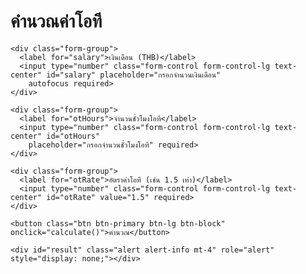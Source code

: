 <html lang="en">

<head>
  <meta charset="UTF-8">
  <meta name="viewport" content="width=device-width, initial-scale=1.0">
  <title>OT Calculator</title>
  <!-- เพิ่ม Bootstrap CSS -->
  <link href="https://stackpath.bootstrapcdn.com/bootstrap/4.5.2/css/bootstrap.min.css" rel="stylesheet">
  <link rel="preconnect" href="https://fonts.googleapis.com">
  <link rel="preconnect" href="https://fonts.gstatic.com" crossorigin>
  <link
    href="https://fonts.googleapis.com/css2?family=Prompt:ital,wght@0,100;0,200;0,300;0,400;0,500;0,600;0,700;0,800;0,900&display=swap"
    rel="stylesheet">
  <style>
    body {
      margin-top: 50px;
      background-image: url('https://wallpaperaccess.com/full/187161.jpg');
      background-size: cover;
      background-position: center;
      background-repeat: no-repeat;
      background-attachment: fixed;
      font-family: "Prompt", sans-serif;
      font-weight: 400;
      font-style: normal;
    }

    h1 {
      color: #fff;
      font-family: "Prompt", sans-serif;
      font-weight: 900;
      font-style: normal;
    }

    #result {
      margin-top: 20px;
      font-weight: bold;
    }

    label {
      color: #fff;
      font-size: 23px;
    }

    header {
      display: none !important;
    }
  </style>
</head>

<body>
  <div class="container">
    <h1 class="text-center mb-4">คำนวณค่าโอที</h1>

    <div class="form-group">
      <label for="salary">เงินเดือน (THB)</label>
      <input type="number" class="form-control form-control-lg text-center" id="salary" placeholder="กรอกจำนวนเงินเดือน"
        autofocus required>
    </div>

    <div class="form-group">
      <label for="otHours">จำนวนชั่วโมงโอที</label>
      <input type="number" class="form-control form-control-lg text-center" id="otHours"
        placeholder="กรอกจำนวนชั่วโมงโอที" required>
    </div>

    <div class="form-group">
      <label for="otRate">อัตราค่าโอที (เช่น 1.5 เท่า)</label>
      <input type="number" class="form-control form-control-lg text-center" id="otRate" value="1.5" required>
    </div>

    <button class="btn btn-primary btn-lg btn-block" onclick="calculate()">คำนวณ</button>

    <div id="result" class="alert alert-info mt-4" role="alert" style="display: none;"></div>
  </div>

  <!-- Bootstrap JS และ jQuery -->
  <script src="https://code.jquery.com/jquery-3.5.1.slim.min.js"></script>
  <script src="https://cdn.jsdelivr.net/npm/@popperjs/core@2.9.3/dist/umd/popper.min.js"></script>
  <script src="https://stackpath.bootstrapcdn.com/bootstrap/4.5.2/js/bootstrap.min.js"></script>

  <script>
    function calculate() {
      const salary = parseFloat(document.getElementById("salary").value);
      const otHours = parseFloat(document.getElementById("otHours").value);
      const otRate = parseFloat(document.getElementById("otRate").value);

      if (isNaN(salary) || isNaN(otHours) || isNaN(otRate) || salary <= 0 || otHours <= 0 || otRate <= 0) {
        document.getElementById("result").style.display = "block";
        document.getElementById("result").innerHTML = "กรุณากรอกข้อมูลให้ถูกต้อง";
        return;
      }

      // คำนวณค่าโอที: สมมติว่าเดือนนึงมี 240 ชั่วโมงทำงาน
      const hourlyRate = salary / 240;
      const otPay = otHours * hourlyRate * otRate;

      document.getElementById("result").style.display = "block";
      document.getElementById("result").innerHTML =
        `ผลลัพธ์:<br> ค่าโอทีที่คุณจะได้รับคือ: ${otPay.toLocaleString(undefined, { minimumFractionDigits: 2, maximumFractionDigits: 2 })} THB`;
    }
  </script>
</body>

</html>
